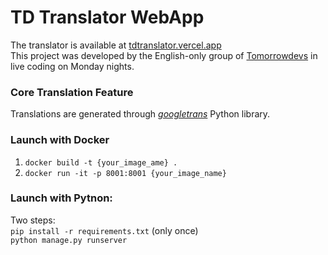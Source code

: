 # TD Translator WebApp
The translator is available at [tdtranslator.vercel.app](https://tdtranslator.vercel.app/)\
This project was developed by the English-only group of [Tomorrowdevs](https://www.tomorrowdevs.com/)
in live coding on Monday nights.

### Core Translation Feature
Translations are generated through [*googletrans*](https://pypi.org/project/googletrans/) Python library. 

### Launch with Docker
1) `docker build -t {your_image_ame} .`
2) `docker run -it -p 8001:8001 {your_image_name}`

### Launch with Pytnon:
Two steps:\
`pip install -r requirements.txt` (only once)\
`python manage.py runserver`
